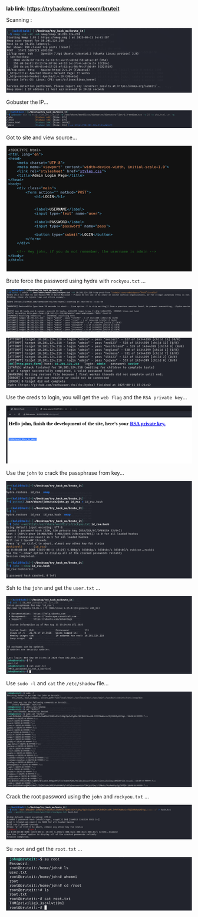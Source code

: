 **lab link: <https://tryhackme.com/room/bruteit>**

Scanning :

![nmap](../assets/tryhackme/brute_it/nmap.png)

Gobuster the IP...

![gobuster](../assets/tryhackme/brute_it/gobuster.png)

Got to site and view source...

![viewsite](../assets/tryhackme/brute_it/web_src.png)

Brute force the password using hydra with `rockyou.txt` ...

![hydra](../assets/tryhackme/brute_it/hydra.png)

![hydra2](../assets/tryhackme/brute_it/pass.png)

Use the creds to login, you will get the `web flag` and the `RSA private key`...

![webflag](../assets/tryhackme/brute_it/web_flag.png)

Use the `john` to crack the passphrase from key...

![userpass](../assets/tryhackme/brute_it/rsa_restore.png)

Ssh to the `john` and get the `user.txt` ...

![usertxt](../assets/tryhackme/brute_it/user_flag.png)

Use `sudo -l` and `cat` the `/etc/shadow` file...

![shadow](../assets/tryhackme/brute_it/root_pass.png)

Crack the root password using the `john` and `rockyou.txt` ...

![rootpass](../assets/tryhackme/brute_it/root_crackpass.png)

Su `root` and get the `root.txt` ...

![root](../assets/tryhackme/brute_it/root_flag.png)
